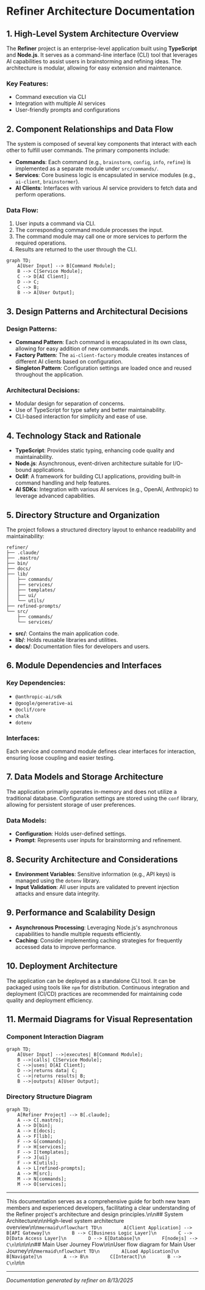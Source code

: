 <!---
This file was automatically generated by refiner
Generated on: 2025-08-13T05:54:16.279Z
Document type: architecture
Title: Architecture Documentation
References: .claude/settings.local.json, .mastro/analytics.json, lib/commands/config.d.ts, lib/commands/config.js, lib/utils/config.d.ts, lib/utils/config.js, refined-prompts/generative-prompt-2025-08-09T21-33-56-948Z.json, refined-prompts/generative-prompt-2025-08-09T21-38-47-439Z.json, src/commands/config.ts, src/utils/config.ts, bin/dev, bin/run, lib/index.d.ts, lib/index.js, lib/commands/brainstorm.d.ts, lib/commands/brainstorm.js, lib/commands/info.d.ts, lib/commands/info.js, lib/commands/refine.d.ts, lib/commands/refine.js

To prevent this file from being overwritten, add custom content
between the CUSTOM_START and CUSTOM_END markers below.
--->

# Refiner Architecture Documentation

## 1. High-Level System Architecture Overview

The **Refiner** project is an enterprise-level application built using **TypeScript** and **Node.js**. It serves as a command-line interface (CLI) tool that leverages AI capabilities to assist users in brainstorming and refining ideas. The architecture is modular, allowing for easy extension and maintenance.

### Key Features:
- Command execution via CLI
- Integration with multiple AI services
- User-friendly prompts and configurations

## 2. Component Relationships and Data Flow

The system is composed of several key components that interact with each other to fulfill user commands. The primary components include:

- **Commands**: Each command (e.g., `brainstorm`, `config`, `info`, `refine`) is implemented as a separate module under `src/commands/`.
- **Services**: Core business logic is encapsulated in service modules (e.g., `ai-client`, `brainstormer`).
- **AI Clients**: Interfaces with various AI service providers to fetch data and perform operations.

### Data Flow:
1. User inputs a command via CLI.
2. The corresponding command module processes the input.
3. The command module may call one or more services to perform the required operations.
4. Results are returned to the user through the CLI.

```mermaid
graph TD;
    A[User Input] --> B[Command Module];
    B --> C[Service Module];
    C --> D[AI Client];
    D --> C;
    C --> B;
    B --> A[User Output];
```

## 3. Design Patterns and Architectural Decisions

### Design Patterns:
- **Command Pattern**: Each command is encapsulated in its own class, allowing for easy addition of new commands.
- **Factory Pattern**: The `ai-client-factory` module creates instances of different AI clients based on configuration.
- **Singleton Pattern**: Configuration settings are loaded once and reused throughout the application.

### Architectural Decisions:
- Modular design for separation of concerns.
- Use of TypeScript for type safety and better maintainability.
- CLI-based interaction for simplicity and ease of use.

## 4. Technology Stack and Rationale

- **TypeScript**: Provides static typing, enhancing code quality and maintainability.
- **Node.js**: Asynchronous, event-driven architecture suitable for I/O-bound applications.
- **Oclif**: A framework for building CLI applications, providing built-in command handling and help features.
- **AI SDKs**: Integration with various AI services (e.g., OpenAI, Anthropic) to leverage advanced capabilities.

## 5. Directory Structure and Organization

The project follows a structured directory layout to enhance readability and maintainability:

```
refiner/
├── .claude/
├── .mastro/
├── bin/
├── docs/
├── lib/
│   ├── commands/
│   ├── services/
│   ├── templates/
│   ├── ui/
│   └── utils/
├── refined-prompts/
└── src/
    ├── commands/
    └── services/
```

- **src/**: Contains the main application code.
- **lib/**: Holds reusable libraries and utilities.
- **docs/**: Documentation files for developers and users.

## 6. Module Dependencies and Interfaces

### Key Dependencies:
- `@anthropic-ai/sdk`
- `@google/generative-ai`
- `@oclif/core`
- `chalk`
- `dotenv`

### Interfaces:
Each service and command module defines clear interfaces for interaction, ensuring loose coupling and easier testing.

## 7. Data Models and Storage Architecture

The application primarily operates in-memory and does not utilize a traditional database. Configuration settings are stored using the `conf` library, allowing for persistent storage of user preferences.

### Data Models:
- **Configuration**: Holds user-defined settings.
- **Prompt**: Represents user inputs for brainstorming and refinement.

## 8. Security Architecture and Considerations

- **Environment Variables**: Sensitive information (e.g., API keys) is managed using the `dotenv` library.
- **Input Validation**: All user inputs are validated to prevent injection attacks and ensure data integrity.

## 9. Performance and Scalability Design

- **Asynchronous Processing**: Leveraging Node.js's asynchronous capabilities to handle multiple requests efficiently.
- **Caching**: Consider implementing caching strategies for frequently accessed data to improve performance.

## 10. Deployment Architecture

The application can be deployed as a standalone CLI tool. It can be packaged using tools like `npm` for distribution. Continuous integration and deployment (CI/CD) practices are recommended for maintaining code quality and deployment efficiency.

## 11. Mermaid Diagrams for Visual Representation

### Component Interaction Diagram

```mermaid
graph TD;
    A[User Input] -->|executes| B[Command Module];
    B -->|calls| C[Service Module];
    C -->|uses| D[AI Client];
    D -->|returns data| C;
    C -->|returns results| B;
    B -->|outputs| A[User Output];
```

### Directory Structure Diagram

```mermaid
graph TD;
    A[Refiner Project] --> B[.claude];
    A --> C[.mastro];
    A --> D[bin];
    A --> E[docs];
    A --> F[lib];
    F --> G[commands];
    F --> H[services];
    F --> I[templates];
    F --> J[ui];
    F --> K[utils];
    A --> L[refined-prompts];
    A --> M[src];
    M --> N[commands];
    M --> O[services];
```

---

This documentation serves as a comprehensive guide for both new team members and experienced developers, facilitating a clear understanding of the Refiner project's architecture and design principles.\n\n## System Architecture\n\nHigh-level system architecture overview\n\n```mermaid\nflowchart TD\n        A[Client Application] --> B[API Gateway]\n        B --> C[Business Logic Layer]\n        C --> D[Data Access Layer]\n        D --> E[Database]\n        F[nodejs] --> C\n```\n\n\n\n## Main User Journey Flow\n\nUser flow diagram for Main User Journey\n\n```mermaid\nflowchart TD\n        A[Load Application]\n        B[Navigate]\n        A --> B\n        C[Interact]\n        B --> C\n```\n\n

---

<!-- CUSTOM_START -->
<!-- Add your custom content here - it will be preserved during regeneration -->
<!-- CUSTOM_END -->

*Documentation generated by refiner on 8/13/2025*